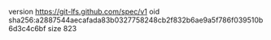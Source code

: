 version https://git-lfs.github.com/spec/v1
oid sha256:a2887544aecafada83b0327758248cb2f832b6ae9a5f786f039510b6d3c4c6bf
size 823
